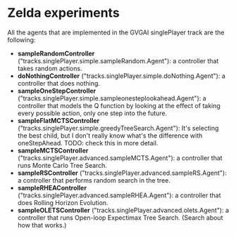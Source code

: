 # Zelda experiments

All the agents that are implemented in the GVGAI singlePlayer track are the following:

- **sampleRandomController** ("tracks.singlePlayer.simple.sampleRandom.Agent"): a controller that takes random actions.
- **doNothingController** ("tracks.singlePlayer.simple.doNothing.Agent"): a controller that does nothing.
- **sampleOneStepController** ("tracks.singlePlayer.simple.sampleonesteplookahead.Agent"): a controller that models the Q function by looking at the effect of taking every possible action, only one step into the future.
- **sampleFlatMCTSController** ("tracks.singlePlayer.simple.greedyTreeSearch.Agent"): It's selecting the best child, but I don't really know what's the difference with oneStepAhead. TODO: check this in more detail.
- **sampleMCTSController** ("tracks.singlePlayer.advanced.sampleMCTS.Agent"): a controller that runs Monte Carlo Tree Search.
- **sampleRSController** ("tracks.singlePlayer.advanced.sampleRS.Agent"): a controller that performs random search in the tree.
- **sampleRHEAController** ("tracks.singlePlayer.advanced.sampleRHEA.Agent"): a controller that does Rolling Horizon Evolution.
- **sampleOLETSController** ("tracks.singlePlayer.advanced.olets.Agent"): a controller that runs Open-loop Expectimax Tree Search. (Search about how that works.)